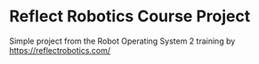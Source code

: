 # Reflect Robotics Course Project

Simple project from the Robot Operating System 2 training by <https://reflectrobotics.com/>

